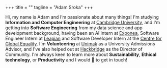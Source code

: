 +++
title = ""
tagline = "Adam Sroka"
+++

Hi, my name is Adam and I’m passionate about many things! I'm studying **Information and Computer Engineering** at [Cambridge University](https://www.cam.ac.uk/), and I'm getting into **Software Engineering** from my data science and app development background, having been an AI Intern at [Exponea](https://exponea.com/), Software Engineer Intern at [Leapian](https://zenreader.co.uk) and Software Developer Intern at the [Centre for Global Equality](https://centreforglobalequality.org/). I'm **Volunteering** at [Unimak](https://unimak.sk/) as a University Admissions Advisor, and I've also helped out at [Hackbridge](https://hackbridge.io/) as the Director of Community. I'm always keen to learn more about **Sustainability**, **Ethical technology**, or **Productivity** and I would 💙 to get in touch!

<!--
TODO add link and mention the blog!
-->

